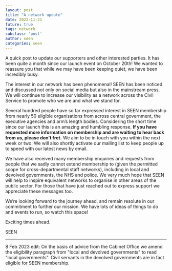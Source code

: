 ```yaml
---
layout: post
title: "A network update"
date: 2022-11-21
future: true
tags: network
subclass: 'post'
author: seen
categories: seen
---
```


A quick post to update our supporters and other interested parties.  It has been quite a month since our launch event on October 20th!  We wanted to reassure you that while we may have been keeping quiet, we have been incredibly busy.

The interest in our network has been phenomenal!  SEEN has been noticed and discussed not only on social media but also in the mainstream press.  We will continue to increase our visibility as a network across the Civil Service to promote who we are and what we stand for.

Several hundred people have so far expressed interest in SEEN membership from nearly 50 eligible organisations from across central government, the executive agencies and arm’s length bodies.  Considering the short time since our launch this is an amazing and humbling response.  **If you have requested more information on membership and are waiting to hear back from us, please don’t fret.**  We aim to be in touch with you within the next week or two.  We will also shortly activate our mailing list to keep people up to speed with our latest news by email.

We have also received many membership enquiries and requests from people that we sadly cannot extend membership to (given the permitted scope for cross-departmental staff networks), including in local and devolved governments, the NHS and police.  We very much hope that SEEN will help to inspire equivalent networks to organise in other areas of the public sector.  For those that have just reached out to express support we appreciate these messages too.

We’re looking forward to the journey ahead, and remain resolute in our commitment to further our mission.  We have lots of ideas of things to do and events to run, so watch this space!

Exciting times ahead.

SEEN

------------

8 Feb 2023 edit: On the basis of advice from the Cabinet Office we amend the eligibility paragraph from "local and devolved governments" to read "local governments".  Civil servants in the devolved governments are in fact eligible for SEEN membership.
